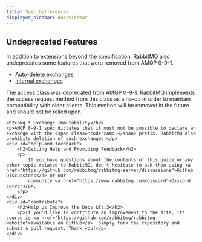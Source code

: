 ```yaml
---
title: Spec Differences
displayed_sidebar: docsSidebar
---
```

<div id="left-content">
    <h2>Undeprecated Features</h2>
    <p>
        In addition to extensions beyond the specification, RabbitMQ also undeprecates some features that were removed from AMQP 0-9-1.
    </p>
    <ul>
        <li><a href="/amqp-0-9-1-reference#exchange.declare.auto-delete">Auto-delete exchanges</a></li>
        <li><a href="/amqp-0-9-1-reference#exchange.declare.internal">Internal exchanges</a></li>
    </ul>
    <p>
        The access class was deprecated from AMQP 0-9-1. RabbitMQ implements the
        <span class="code">access.request</span> method from this class as a no-op in order to maintain compatibility with older clients. This method will be removed in the future and should not be relied upon.
    </p>

    <h2>amq.* Exchange Immutability</h2>
    <p>AMQP 0-9-1 spec dictates that it must not be possible to declare an exchange with the <span class="code">amq.</span> prefix. RabbitMQ also prohibits deletion of such exchanges.</p>
    <div id="help-and-feedback">
        <h2>Getting Help and Providing Feedback</h2>
        <p>
            If you have questions about the contents of this guide or any other topic related to RabbitMQ, don't hesitate to ask them using <a href="https://github.com/rabbitmq/rabbitmq-server/discussions">GitHub Discussions</a> or our
            community <a href="https://www.rabbitmq.com/discord">Discord server</a>.
        </p>
    </div>
    <div id="contribute">
        <h2>Help Us Improve the Docs &lt;3</h2>
        <p>If you'd like to contribute an improvement to the site, its source is <a href="https://github.com/rabbitmq/rabbitmq-website">available on GitHub</a>. Simply fork the repository and submit a pull request. Thank you!</p>
    </div>
</div>
